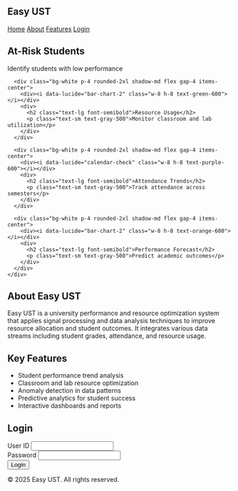 <!DOCTYPE html>
<html lang="en">
<head>
  <meta charset="UTF-8" />
  <meta name="viewport" content="width=device-width, initial-scale=1.0" />
  <title>Easy UST</title>
  <link href="https://cdn.jsdelivr.net/npm/tailwindcss@2.2.19/dist/tailwind.min.css" rel="stylesheet">
  <script src="https://cdn.jsdelivr.net/npm/chart.js"></script>
  <link href="https://cdn.jsdelivr.net/npm/lucide@latest/dist/umd/lucide.min.js" rel="stylesheet">
  <style>
    html {
      scroll-behavior: smooth;
    }
  </style>
</head>
<body class="bg-gradient-to-br from-indigo-200 via-pink-100 to-yellow-100 p-4 min-h-screen">
  <nav class="flex justify-between items-center bg-white p-4 rounded-xl shadow-md mb-6 sticky top-0 z-50">
    <h1 class="text-xl font-bold text-indigo-700">Easy UST</h1>
    <div class="space-x-4 text-sm">
      <a href="#home" class="text-gray-700 hover:text-indigo-600">Home</a>
      <a href="#about" class="text-gray-700 hover:text-indigo-600">About</a>
      <a href="#features" class="text-gray-700 hover:text-indigo-600">Features</a>
      <a href="#login" class="text-gray-700 hover:text-indigo-600">Login</a>
    </div>
  </nav>

  <section id="home">
    <div class="grid grid-cols-1 sm:grid-cols-2 gap-4">
      <div class="bg-white p-4 rounded-2xl shadow-md flex gap-4 items-center">
        <div><i data-lucide="users" class="w-8 h-8 text-blue-600"></i></div>
        <div>
          <h2 class="text-lg font-semibold">At-Risk Students</h2>
          <p class="text-sm text-gray-500">Identify students with low performance</p>
        </div>
      </div>

      <div class="bg-white p-4 rounded-2xl shadow-md flex gap-4 items-center">
        <div><i data-lucide="bar-chart-2" class="w-8 h-8 text-green-600"></i></div>
        <div>
          <h2 class="text-lg font-semibold">Resource Usage</h2>
          <p class="text-sm text-gray-500">Monitor classroom and lab utilization</p>
        </div>
      </div>

      <div class="bg-white p-4 rounded-2xl shadow-md flex gap-4 items-center">
        <div><i data-lucide="calendar-check" class="w-8 h-8 text-purple-600"></i></div>
        <div>
          <h2 class="text-lg font-semibold">Attendance Trends</h2>
          <p class="text-sm text-gray-500">Track attendance across semesters</p>
        </div>
      </div>

      <div class="bg-white p-4 rounded-2xl shadow-md flex gap-4 items-center">
        <div><i data-lucide="bar-chart-2" class="w-8 h-8 text-orange-600"></i></div>
        <div>
          <h2 class="text-lg font-semibold">Performance Forecast</h2>
          <p class="text-sm text-gray-500">Predict academic outcomes</p>
        </div>
      </div>
    </div>
  </section>

  <section id="about" class="mt-16 bg-white p-6 rounded-2xl shadow-md max-w-4xl mx-auto">
    <h2 class="text-xl font-bold text-center mb-4">About Easy UST</h2>
    <p class="text-gray-700 text-sm">Easy UST is a university performance and resource optimization system that applies signal processing and data analysis techniques to improve resource allocation and student outcomes. It integrates various data streams including student grades, attendance, and resource usage.</p>
  </section>

  <section id="features" class="mt-16 bg-white p-6 rounded-2xl shadow-md max-w-4xl mx-auto">
    <h2 class="text-xl font-bold text-center mb-4">Key Features</h2>
    <ul class="list-disc list-inside text-sm text-gray-700">
      <li>Student performance trend analysis</li>
      <li>Classroom and lab resource optimization</li>
      <li>Anomaly detection in data patterns</li>
      <li>Predictive analytics for student success</li>
      <li>Interactive dashboards and reports</li>
    </ul>
  </section>

  <section id="login" class="mt-16 max-w-md mx-auto bg-white p-6 rounded-2xl shadow-md">
    <h2 class="text-xl font-semibold text-center mb-4">Login</h2>
    <form class="space-y-4">
      <div>
        <label for="userId" class="block text-sm font-medium text-gray-700">User ID</label>
        <input type="text" id="userId" name="userId" class="mt-1 w-full px-3 py-2 border rounded-lg focus:outline-none focus:ring-2 focus:ring-blue-500" required />
      </div>
      <div>
        <label for="password" class="block text-sm font-medium text-gray-700">Password</label>
        <input type="password" id="password" name="password" class="mt-1 w-full px-3 py-2 border rounded-lg focus:outline-none focus:ring-2 focus:ring-blue-500" required />
      </div>
      <div class="text-center">
        <button type="submit" class="px-6 py-2 bg-blue-600 text-white rounded-xl hover:bg-blue-700">Login</button>
      </div>
    </form>
  </section>

  <footer class="mt-16 text-center text-xs text-gray-500">
    &copy; 2025 Easy UST. All rights reserved.
  </footer>

  <script>
    lucide.createIcons();
  </script>
</body>
</html>


